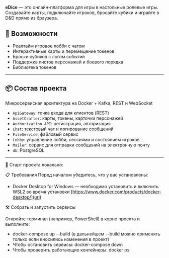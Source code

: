 **eDice** — это онлайн-платформа для игры в настольные ролевые игры.  
Создавайте карты, подключайте игроков, бросайте кубики и играйте в D&D прямо из браузера.

## 🚀 Возможности

- Реалтайм игровое лобби с чатом
- Интерактивные карты и перемещение токенов
- Броски кубиков с логом событий
- Поддержка листов персонажей и боевого порядка
- Библиотека токенов

---

## 📦 Состав проекта

Микросервисная архитектура на Docker + Kafka, REST и WebSocket

- `ApiGateway`: точка входа для клиентов (REST)
- `AssetCrafter`: карты, токены, карточки персонажей
- `Authorization.API`: регистрация, авторизация
- `Chat`: текстовый чат и логирование сообщений
- `FileService`: файловый сервис
- `Lobby`: управление лобби, сессиями и состоянием игроков
- `Mailer`: сервис для отправки сообщений на электронную почту
- `db`: PostgreSQL

---

🚀 Старт проекта локально:

📋 Требования
  Перед началом убедитесь, что у вас установлены:
  - Docker Desktop for Windows — необходимо установить и включить WSL2 во время установки [https://www.docker.com/products/docker-desktop/](url)

🛠️ Собрать и запустить сервисы

Откройте терминал (например, PowerShell) в корне проекта и выполните:
- docker-compose up --build (в дальнейшем --build можно применять только если вносились изменения в проект)
- Чтобы остановить сервисы: docker-compose down
- Чтобы проверить работающие контейнеры: docker ps
